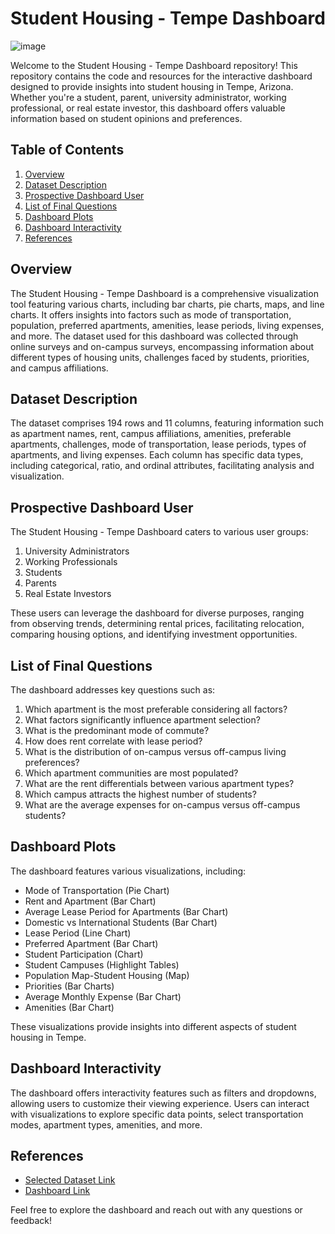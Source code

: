# Student Housing - Tempe Dashboard
![image](https://github.com/ganavihemachandra/Student-Housing---Tempe-Dashboard/assets/85887828/c4b20924-b999-4b53-974d-3b540c86db7c)


Welcome to the Student Housing - Tempe Dashboard repository! This repository contains the code and resources for the interactive dashboard designed to provide insights into student housing in Tempe, Arizona. Whether you're a student, parent, university administrator, working professional, or real estate investor, this dashboard offers valuable information based on student opinions and preferences.

## Table of Contents

1. [Overview](#overview)
2. [Dataset Description](#dataset-description)
3. [Prospective Dashboard User](#prospective-dashboard-user)
4. [List of Final Questions](#list-of-final-questions)
5. [Dashboard Plots](#dashboard-plots)
6. [Dashboard Interactivity](#dashboard-interactivity)
7. [References](#references)

## Overview

The Student Housing - Tempe Dashboard is a comprehensive visualization tool featuring various charts, including bar charts, pie charts, maps, and line charts. It offers insights into factors such as mode of transportation, population, preferred apartments, amenities, lease periods, living expenses, and more. The dataset used for this dashboard was collected through online surveys and on-campus surveys, encompassing information about different types of housing units, challenges faced by students, priorities, and campus affiliations.

## Dataset Description

The dataset comprises 194 rows and 11 columns, featuring information such as apartment names, rent, campus affiliations, amenities, preferable apartments, challenges, mode of transportation, lease periods, types of apartments, and living expenses. Each column has specific data types, including categorical, ratio, and ordinal attributes, facilitating analysis and visualization.

## Prospective Dashboard User

The Student Housing - Tempe Dashboard caters to various user groups:

1. University Administrators
2. Working Professionals
3. Students
4. Parents
5. Real Estate Investors

These users can leverage the dashboard for diverse purposes, ranging from observing trends, determining rental prices, facilitating relocation, comparing housing options, and identifying investment opportunities.

## List of Final Questions

The dashboard addresses key questions such as:

1. Which apartment is the most preferable considering all factors?
2. What factors significantly influence apartment selection?
3. What is the predominant mode of commute?
4. How does rent correlate with lease period?
5. What is the distribution of on-campus versus off-campus living preferences?
6. Which apartment communities are most populated?
7. What are the rent differentials between various apartment types?
8. Which campus attracts the highest number of students?
9. What are the average expenses for on-campus versus off-campus students?

## Dashboard Plots

The dashboard features various visualizations, including:

- Mode of Transportation (Pie Chart)
- Rent and Apartment (Bar Chart)
- Average Lease Period for Apartments (Bar Chart)
- Domestic vs International Students (Bar Chart)
- Lease Period (Line Chart)
- Preferred Apartment (Bar Chart)
- Student Participation (Chart)
- Student Campuses (Highlight Tables)
- Population Map-Student Housing (Map)
- Priorities (Bar Charts)
- Average Monthly Expense (Bar Chart)
- Amenities (Bar Chart)

These visualizations provide insights into different aspects of student housing in Tempe.

## Dashboard Interactivity

The dashboard offers interactivity features such as filters and dropdowns, allowing users to customize their viewing experience. Users can interact with visualizations to explore specific data points, select transportation modes, apartment types, amenities, and more.

## References
- [Selected Dataset Link](https://docs.google.com/spreadsheets/d/1gFjxwLkoc8m8XyK-yXLxn3_xOE9CCs9dLJCriyD0POs/edit#gid=0)
- [Dashboard Link](https://public.tableau.com/app/profile/ganavi.hemachandra3213/viz/StudentHousingTempe_17076282746220/StudentHousing)

Feel free to explore the dashboard and reach out with any questions or feedback!
